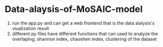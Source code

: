 # Data-alaysis-of-MoSAIC-model
1. run the app.py and can get a web frontend that is the data alalysis's viualization result
2. different py files have different functions that can used to analyze the overlaping, shannon index, chaoshen index, clustering of the dataset
